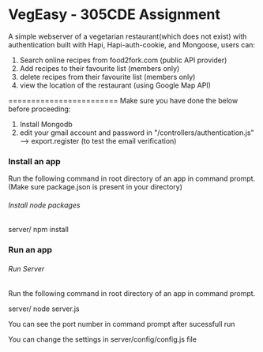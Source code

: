 VegEasy - 305CDE Assignment
========================

A simple webserver of a vegetarian restaurant(which does not exist) with authentication built with Hapi, Hapi-auth-cookie, and Mongoose, users can:
1) Search online recipes from food2fork.com (public API provider)
2) Add recipes to their favourite list (members only)
3) delete recipes from their favourite list (members only)
4) view the location of the restaurant (using Google Map API)

========================
Make sure you have done the below before proceeding:
1) Install Mongodb
2) edit your gmail account and password in "/controllers/authentication.js" --> export.register
(to test the email verification)


### Install an app

Run the following command in root directory of an app in command prompt.
(Make sure package.json is present in your directory)

###### *Install node packages*

server/ npm install

### Run an app

###### *Run Server*

Run the following command in root directory of an app in command prompt.

server/ node server.js

You can see the port number in command prompt after sucessfull run

You can change the settings in server/config/config.js file
